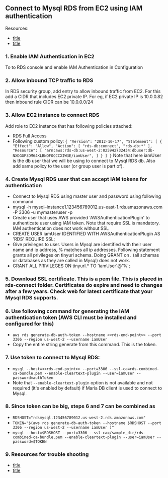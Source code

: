 ## Connect to Mysql RDS from EC2 using IAM authentication
Resources: 
- [title](https://docs.aws.amazon.com/AmazonRDS/latest/UserGuide/UsingWithRDS.IAMDBAuth.Connecting.html)
- [title](https://www.easytutorials.live/howto/aws-rds-database-iam-authentication-in-spring-boot)

### 1. Enable IAM Authentication in EC2
To to RDS console and enable IAM Authentication in Configuration

### 2. Allow inbound TCP traffic to RDS
In RDS security group, add entry to allow inbound traffic from EC2. For this add a CIDR that includes EC2 private IP. For eg, if EC2 private IP is 10.0.0.82 then inbound rule CIDR can be 10.0.0.0/24

### 3. Allow EC2 instance to connect RDS
Add role to EC2 instance that has following policies attached:
- RDS Full Access
- Following custom policy:
`{
    "Version": "2012-10-17",
    "Statement": [
        {
            "Effect": "Allow",
            "Action": [
                "rds-db:connect",
                "rds-db:*"
            ],
            "Resource": [
                "arn:aws:rds-db:us-west-2:025942732434:dbuser:db-NXDGGP3DM64KLBNOFOCCCXIW3E/iamUser",
            ]
        }
    ]
}`
Note that here iamUser is the db user that we will be using to connect to Mysql RDS db.
Also add same policy to the user (or group user is part of).

### 4. Create Mysql RDS user that can accept IAM tokens for authentication
 - Connect to Mysql RDS using master user and password using following command
  - mysql -h mysql–instance1.123456789012.us-east-1.rds.amazonaws.com -P 3306 -u mymasteruser -p
 - Create user that uses AWS provided 'AWSAuthenticationPlugin' to authenticate user using IAM token. Note that require SSL is mandatory. IAM authentication does not work without SSL
  - CREATE USER iamUser IDENTIFIED WITH AWSAuthenticationPlugin AS 'RDS' REQUIRE SSL;
 - Give privileges to user. Users in Mysql are identified with their user name and ip address, % matches all ip addresses. Following statement grants all privileges on tinyurl schema. Doing GRANT on *.* (all schemas or databases as they are called in Mysql) does not work.
  - GRANT ALL PRIVILEGES ON tinyurl.* TO 'iamUser'@'%'; 
            
### 5. Download SSL certificate. This is a pem file. This is placed in rds-connect folder. Certificates do expire and need to changes after a few years. Check web for latest certificate that your Mysql RDS supports.

### 6. Use following command for generating the IAM authentication token (AWS CLI must be installed and configured for this)
 - `aws rds generate-db-auth-token --hostname <<rds-end-point>> --port 3306 --region us-west-2 --username iamUser`
 - Copy the entire string generate from this command. This is the token.

### 7. Use token to connect to Mysql RDS:
  - `mysql --host=<<rds-end-point>> --port=3306 --ssl-ca=rds-combined-ca-bundle.pem --enable-cleartext-plugin --user=iamUser --password=authToken`
  - Note that `--enable-cleartext-plugin` option is not available and not required (it's enabled by default) if Maria DB client is used to connect to Mysql.

### 8. Since token can be big, steps 6 and 7 can be combined as
 - `RDSHOST="rdsmysql.123456789012.us-west-2.rds.amazonaws.com"`
 - `TOKEN="$(aws rds generate-db-auth-token --hostname $RDSHOST --port 3306 --region us-west-2 --username iamUser )"`
 - `mysql --host=$RDSHOST --port=3306 --ssl-ca=/sample_dir/rds-combined-ca-bundle.pem --enable-cleartext-plugin --user=iamUser --password=$TOKEN`

### 9. Resources for trouble shooting
 - [title](https://aws.amazon.com/blogs/database/use-iam-authentication-to-connect-with-sql-workbenchj-to-amazon-aurora-mysql-or-amazon-rds-for-mysql/)
 - [title](https://aws.amazon.com/premiumsupport/knowledge-center/rds-mysql-access-denied/)
